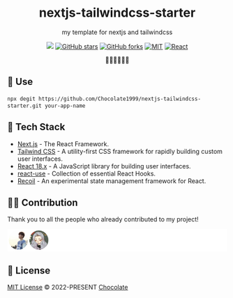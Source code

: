<h1 align="center">nextjs-tailwindcss-starter</h1>

<p align="center">
my template for nextjs and tailwindcss
</p>

<p align="center">
<a href="https://space.bilibili.com/351534170"><img src="https://img.shields.io/badge/dynamic/json?labelColor=FE7398&logo=bilibili&logoColor=white&label=bilibili%20fans&color=00aeec&query=%24.data.totalSubs&url=https%3A%2F%2Fapi.spencerwoo.com%2Fsubstats%2F%3Fsource%3Dbilibili%26queryKey%3D351534170" /></a>
<a href="https://github.com/Chocolate1999/nextjs-tailwindcss-starter" target="__blank"><img alt="GitHub stars" src="https://img.shields.io/github/stars/Chocolate1999/nextjs-tailwindcss-starter?style=social"></a>
<a href="https://github.com/Chocolate1999/nextjs-tailwindcss-starter/network"><img alt="GitHub forks" src="https://img.shields.io/github/forks/Chocolate1999/nextjs-tailwindcss-starter?style=social"></a>
<a href="https://github.com/Chocolate1999/nextjs-tailwindcss-starter" target="__blank"><img alt="MIT" src="https://img.shields.io/github/license/Chocolate1999/nextjs-tailwindcss-starter"></a>
<a href="https://github.com/Chocolate1999/nextjs-tailwindcss-starter" target="__blank"><img alt="React" src="https://img.shields.io/badge/-React-%23282C34?style=flat-square&logo=react"></a>
</p>

<p align="center">
 🧑‍💻👩‍💻👨‍💻
</p>

## 🚀 Use

```
npx degit https://github.com/Chocolate1999/nextjs-tailwindcss-starter.git your-app-name
```

## 🦄 Tech Stack

- [Next.js](https://nextjs.org/) - The React Framework.
- [Tailwind CSS](https://tailwindcss.com/) - A utility-first CSS framework for rapidly building custom user interfaces.
- [React 18.x](https://reactjs.org/) - A JavaScript library for building user interfaces.
- [react-use](https://streamich.github.io/react-use/) - Collection of essential React Hooks.
- [Recoil](https://recoiljs.org/) - An experimental state management framework for React.

## 🧑‍💻 Contribution

Thank you to all the people who already contributed to my project!

<a href="https://github.com/Chocolate1999/nextjs-tailwindcss-starter/graphs/contributors"><img src="https://github.com/Chocolate1999/nextjs-tailwindcss-starter/blob/main/CONTRIBUTORS.svg" /></a>

## 📄 License

[MIT License](https://github.com/Chocolate1999/nextjs-tailwindcss-starter/blob/main/LICENSE) © 2022-PRESENT [Chocolate](https://github.com/Chocolate1999)
